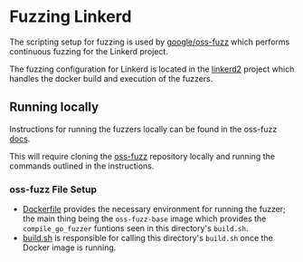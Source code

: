 # Fuzzing Linkerd

The scripting setup for fuzzing is used by
[google/oss-fuzz](https://github.com/google/oss-fuzz) which performs continuous
fuzzing for the Linkerd project.

The fuzzing configuration for Linkerd is located in the
[linkerd2](https://github.com/google/oss-fuzz/tree/master/projects/linkerd2)
project which handles the docker build and execution of the fuzzers.

## Running locally
Instructions for running the fuzzers locally can be found in the oss-fuzz
[docs](https://google.github.io/oss-fuzz/getting-started/new-project-guide/#testing-locally).

This will require cloning the [oss-fuzz](https://github.com/google/oss-fuzz)
repository locally and running the commands outlined in the instructions.

### oss-fuzz File Setup

- [Dockerfile](https://github.com/google/oss-fuzz/blob/master/projects/linkerd2/Dockerfile)
  provides the necessary environment for running the fuzzer; the main thing
  being the `oss-fuzz-base` image which provides the `compile_go_fuzzer`
  funtions seen in this directory's `build.sh`.
- [build.sh](https://github.com/google/oss-fuzz/blob/master/projects/linkerd2/build.sh)
  is responsible for calling this directory's `build.sh` once the Docker image
  is running.
